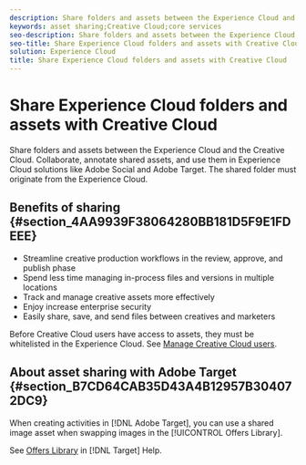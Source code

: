 ```yaml
---
description: Share folders and assets between the Experience Cloud and the Creative Cloud. Collaborate, annotate shared assets, and use them in Experience Cloud solutions like Adobe Social and Adobe Target. The shared folder must originate from the Experience Cloud.
keywords: asset sharing;Creative Cloud;core services
seo-description: Share folders and assets between the Experience Cloud and the Creative Cloud. Collaborate, annotate shared assets, and use them in Experience Cloud solutions like Adobe Social and Adobe Target. The shared folder must originate from the Experience Cloud.
seo-title: Share Experience Cloud folders and assets with Creative Cloud
solution: Experience Cloud
title: Share Experience Cloud folders and assets with Creative Cloud
---
```


# Share Experience Cloud folders and assets with Creative Cloud

Share folders and assets between the Experience Cloud and the Creative Cloud. Collaborate, annotate shared assets, and use them in Experience Cloud solutions like Adobe Social and Adobe Target. The shared folder must originate from the Experience Cloud.

## Benefits of sharing {#section_4AA9939F38064280BB181D5F9E1FDEEE}

* Streamline creative production workflows in the review, approve, and publish phase
* Spend less time managing in-process files and versions in multiple locations
* Track and manage creative assets more effectively
* Enjoy increase enterprise security
* Easily share, save, and send files between creatives and marketers

Before Creative Cloud users have access to assets, they must be whitelisted in the Experience Cloud. See [Manage Creative Cloud users](../experience-cloud-assets/t-admin-add-cc-user.md#task_F36D4F1D49B44F09A54F7371810D2752). 

## About asset sharing with Adobe Target {#section_B7CD64CAB35D43A4B12957B304072DC9}

When creating activities in [!DNL Adobe Target], you can use a shared image asset when swapping images in the [!UICONTROL Offers Library]. 

See [Offers Library](https://docs.adobe.com/help/en/target/using/experiences/offers/manage-content.html) in [!DNL Target] Help. 
